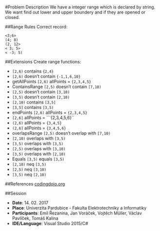 ﻿#Problem Description
We have a integer range which is declared by string. We want find out lower and upper boundery and if they are opened or closed.

##Range Rules
Correct record:
```
<3;6>
(4; 8)
(2, 12>
< 3; 5>
< -3; 5)
```

##Extensions
Create range functions:

- ```[2,6)``` contains ```{2,4}```
- ```[2,6)``` doesn’t contain ```{-1,1,6,10}```
- getAllPoints 
```[2,6)``` allPoints = ```{2,3,4,5}```
- ContainsRange
```[2,5)``` doesn’t contain ```[7,10)```
- ```[2,5)``` doesn’t contain ```[3,10)```
- ```[3,5)``` doesn’t contain ```[2,10)```
- ```[2,10)``` contains ```[3,5]```
- ```[3,5]``` contains ```[3,5)```
- endPoints
```[2,6)``` allPoints = ```{2,3,4,5}```
- ```[2,6]``` allPoints = ```{2,3,4,5,6}``
- ```(2,6)``` allPoints = ```{3,4,5}```
- ```(2,6]``` allPoints = ```{3,4,5,6}```
- overlapsRange
```[2,5)``` doesn’t overlap with ```[7,10)```
- ```[2,10)``` overlaps with ```[3,5)```
- ```[3,5)``` overlaps with ```[3,5)```
- ```[2,5)``` overlaps with ```[3,10)```
- ```[3,5)``` overlaps with ```[2,10)```
- Equals
```[3,5)``` equals ```[3,5)```
- ```[2,10)``` neq ```[3,5)```
- ```[2,5)``` neq ```[3,10)```
- ```[3,5)``` neq ```[2,10)```

##References
[codingdojo.org](http://codingdojo.org/kata/Range/)

##Session

- **Date**: 14. 02. 2017
- **Place**: Univerzita Pardubice - Fakulta Elektrotechniky a Informatiky
- **Participants**: Emil Řezanina, Jan Voráček, Vojtěch Müller, Václav Pavlíček, Tomáš Kalina
- **IDE/Language**: Visual Studio 2015/C#
